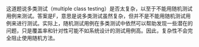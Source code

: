 这道题说多类测试（multiple class testing）是否太复杂，以至于不能用随机测试用例来测试。答案是F，意思是说多类测试虽然复杂，但并不是不能用随机测试用例来进行测试。实际上，随机测试用例在多类测试中依然可以帮助发现一些潜在的问题，只是覆盖率和针对性可能不如系统设计的测试用例高。因此，复杂性不会完全阻止使用随机方法。